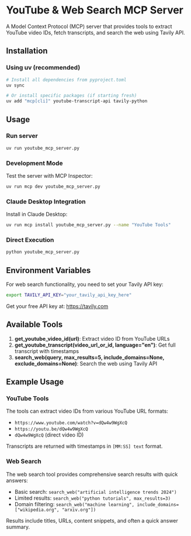 # YouTube & Web Search MCP Server

A Model Context Protocol (MCP) server that provides tools to extract YouTube video IDs, fetch transcripts, and search the web using Tavily API.

## Installation

### Using uv (recommended)
```bash
# Install all dependencies from pyproject.toml
uv sync

# Or install specific packages (if starting fresh)
uv add "mcp[cli]" youtube-transcript-api tavily-python
```

## Usage

### Run server
```bash
uv run youtube_mcp_server.py
```

### Development Mode
Test the server with MCP Inspector:
```bash
uv run mcp dev youtube_mcp_server.py
```

### Claude Desktop Integration
Install in Claude Desktop:
```bash
uv run mcp install youtube_mcp_server.py --name "YouTube Tools"
```

### Direct Execution
```bash
python youtube_mcp_server.py
```

## Environment Variables

For web search functionality, you need to set your Tavily API key:
```bash
export TAVILY_API_KEY="your_tavily_api_key_here"
```

Get your free API key at: https://tavily.com

## Available Tools

1. **get_youtube_video_id(url)**: Extract video ID from YouTube URLs
2. **get_youtube_transcript(video_url_or_id, language="en")**: Get full transcript with timestamps
3. **search_web(query, max_results=5, include_domains=None, exclude_domains=None)**: Search the web using Tavily API

## Example Usage

### YouTube Tools
The tools can extract video IDs from various YouTube URL formats:
- `https://www.youtube.com/watch?v=dQw4w9WgXcQ`
- `https://youtu.be/dQw4w9WgXcQ`
- `dQw4w9WgXcQ` (direct video ID)

Transcripts are returned with timestamps in `[MM:SS] text` format.

### Web Search
The web search tool provides comprehensive search results with quick answers:
- Basic search: `search_web("artificial intelligence trends 2024")`
- Limited results: `search_web("python tutorials", max_results=3)`
- Domain filtering: `search_web("machine learning", include_domains=["wikipedia.org", "arxiv.org"])`

Results include titles, URLs, content snippets, and often a quick answer summary.
